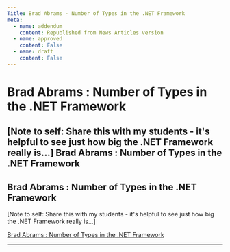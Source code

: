 ```yaml
---
Title: Brad Abrams - Number of Types in the .NET Framework
meta:
  - name: addendum
    content: Republished from News Articles version
  - name: approved
    content: False
  - name: draft
    content: False
---
```

# Brad Abrams : Number of Types in the .NET Framework
[Note to self: Share this with my students - it's helpful to see just how big the .NET Framework really is...]   Brad Abrams : Number of Types in the .NET Framework
---
## Brad Abrams : Number of Types in the .NET Framework


[Note to self: Share this with my students - it's helpful to see just how big the .NET Framework really is...]



[Brad Abrams : Number of Types in the .NET Framework](http://blogs.msdn.com/brada/archive/2008/03/17/number-of-types-in-the-net-framework.aspx)





---
